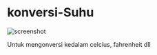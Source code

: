 # konversi-Suhu

![screenshot](https://1.bp.blogspot.com/-Wv_Mai56GgQ/WPH8kjjfuWI/AAAAAAAAEwk/DZXG0ZHUTbYFwhMAW1eJ-Bik-5wBnt3pACLcB/s1600/Screenshot_20170412-235058.jpg)

Untuk mengonversi kedalam celcius, fahrenheit dll
